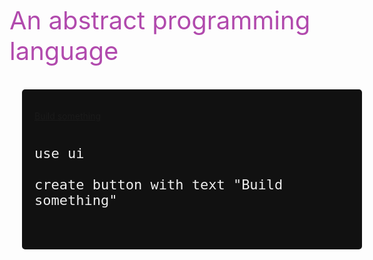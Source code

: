 <!-- _coverpage.md -->

<div style="height:150px"></div>
<span style="font-size: 40px;color:#b14aad">An abstract programming language
</span>

<br>

<br>

<center style="width: 100%;">

<div style="background: #111111;width:600px;max-width:100%;text-align:left;padding:20px;margin:20px;border-radius:5px; display: block;">
	

<a href="#chapters/GUIDES" class="btn-primary">Build something</a>


<pre>
	<code class="lang-puzzle" style="font-size:22px !important;color:#EEEEEE">
use ui

create button with text "Build something"
</code>
	</pre>
</div>
</center>
